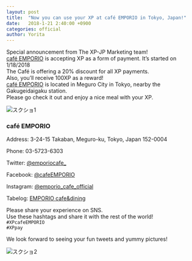 ```yaml
---
layout: post
title:  "Now you can use your XP at café EMPORIO in Tokyo, Japan!"
date:   2018-1-21 2:40:00 +0900
categories: official
author: Yorita
---  
```

Special announcement from The XP-JP Marketing team!  
[café EMPORIO](http://emporio.tv/index.html) is accepting XP as a form of payment. It’s started on 1/18/2018  
The Café is offering a 20% discount for all XP payments.  
Also, you’ll receive 100XP as a reward!  
[café EMPORIO](http://emporio.tv/index.html) is located in Meguro City in Tokyo, nearby the Gakugeidaigaku station.  
Please go check it out and enjoy a nice meal with your XP.  

![スクショ1]({{site.baseurl}}/images/2018/01/EMPORIO2.jpg)  

### café EMPORIO  

Address: 3-24-15 Takaban, Meguro-ku, Tokyo, Japan 152-0004  

Phone: 03-5723-6303   

Twitter: [@emporiocafe_](https://twitter.com/emporiocafe_) 

Facebook: [@cafeEMPORIO](https://www.facebook.com/cafeEMPORIO/)  

Instagram: [@emporio_cafe_official](https://www.instagram.com/emporio_cafe_official/)  

Tabelog: [EMPORIO cafe&dining](https://tabelog.com/tokyo/A1317/A131702/13024758/)  


Please share your experience on SNS.  
Use these hashtags and share it with the rest of the world!  
`#XPcafeEMPORIO`  
`#XPpay`  

We look forward to seeing your fun tweets and yummy pictures!  

![スクショ2]({{site.baseurl}}/images/2018/01/EMPORIO6.jpg)  
